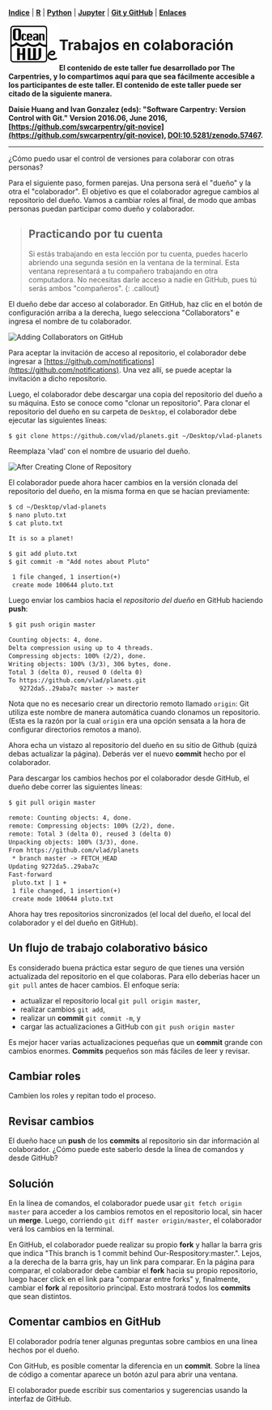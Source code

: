 <p align="left">
<strong><a href="../Indice.md">Indice</a></strong>
|
<strong><a href="../Intro-a-R/R.md">R</a></strong>
|
<strong><a href="../Intro-a-Python/Python.md">Python</a></strong>
|
<strong><a href="../Intro-a-Jupyter/Jupyter.md">Jupyter</a></strong>
|
<strong><a href="../Intro-a-github/Github.md">Git y GitHub</a></strong>
|
<strong><a href="../enlaces.md">Enlaces</a></strong>
</p>

<img     style="float: left;" src="OHWe.png" width="100"> 

# Trabajos en colaboración

**El contenido de este taller fue desarrollado por The Carpentries, y lo compartimos aquí
para que sea fácilmente accesible a los participantes de este taller. El contenido de 
este taller puede ser citado de la siguiente manera.**

**Daisie Huang and Ivan Gonzalez (eds): "Software Carpentry: Version
Control with Git."  Version 2016.06, June 2016,
[https://github.com/swcarpentry/git-novice](https://github.com/swcarpentry/git-novice), 
[DOI:10.5281/zenodo.57467](https://zenodo.org/record/57467).**

---

¿Cómo puedo usar el control de versiones para colaborar con otras personas?

Para el siguiente paso, formen parejas. Una persona será el "dueño" y la otra el "colaborador". El objetivo es que el colaborador 
agregue cambios al repositorio del dueño. Vamos a cambiar roles al final, de modo que ambas personas puedan participar como dueño y colaborador.

> ## Practicando por tu cuenta
>
> Si estás trabajando en esta lección por tu cuenta, puedes hacerlo abriendo una segunda sesión en la 
> ventana de la terminal. Esta ventana representará a tu compañero trabajando en otra computadora. No necesitas darle acceso a nadie en GitHub, pues tú serás ambos "compañeros".
{: .callout}

El dueño debe dar acceso al colaborador. En GitHub, haz clic en el botón de configuración arriba a la derecha,
luego selecciona "Collaborators" e ingresa el nombre de tu colaborador.

![Adding Collaborators on GitHub](https://raw.githubusercontent.com/swcarpentry/git-novice-es/gh-pages/fig/github-add-collaborators.png)

Para aceptar la invitación de acceso al repositorio, el colaborador
debe ingresar a [https://github.com/notifications](https://github.com/notifications).
Una vez allí, se puede aceptar la invitación a dicho repositorio.

Luego, el colaborador debe descargar una copia del repositorio del dueño a su máquina. Esto se conoce como "clonar un repositorio". Para clonar el repositorio del dueño en su carpeta de `Desktop`, el colaborador debe ejecutar las siguientes líneas:

~~~
$ git clone https://github.com/vlad/planets.git ~/Desktop/vlad-planets
~~~

Reemplaza 'vlad' con el nombre de usuario del dueño.

![After Creating Clone of Repository](https://raw.githubusercontent.com/swcarpentry/git-novice-es/gh-pages/fig/github-collaboration.svg)

El colaborador puede ahora hacer cambios en la versión clonada del repositorio del dueño, en la misma forma en que se hacían previamente:

~~~
$ cd ~/Desktop/vlad-planets
$ nano pluto.txt
$ cat pluto.txt
~~~

~~~
It is so a planet!
~~~

~~~
$ git add pluto.txt
$ git commit -m "Add notes about Pluto"
~~~

~~~
 1 file changed, 1 insertion(+)
 create mode 100644 pluto.txt
~~~

Luego enviar los cambios hacia el *repositorio del dueño* en GitHub haciendo **push**:

~~~
$ git push origin master
~~~

~~~
Counting objects: 4, done.
Delta compression using up to 4 threads.
Compressing objects: 100% (2/2), done.
Writing objects: 100% (3/3), 306 bytes, done.
Total 3 (delta 0), reused 0 (delta 0)
To https://github.com/vlad/planets.git
   9272da5..29aba7c master -> master
~~~

Nota que no es necesario crear un directorio remoto llamado `origin`: Git utiliza este nombre de manera automática
cuando clonamos un repositorio. (Esta es la razón por la cual `origin` era una opción sensata a la hora de configurar
directorios remotos a mano).

Ahora echa un vistazo al repositorio del dueño en su sitio de Github (quizá debas actualizar la página). Deberás ver 
el nuevo **commit** hecho por el colaborador.

Para descargar los cambios hechos por el colaborador desde GitHub, el dueño debe correr las siguientes líneas:

~~~
$ git pull origin master
~~~

~~~
remote: Counting objects: 4, done.
remote: Compressing objects: 100% (2/2), done.
remote: Total 3 (delta 0), reused 3 (delta 0)
Unpacking objects: 100% (3/3), done.
From https://github.com/vlad/planets
 * branch master -> FETCH_HEAD
Updating 9272da5..29aba7c
Fast-forward
 pluto.txt | 1 +
 1 file changed, 1 insertion(+)
 create mode 100644 pluto.txt
~~~

Ahora hay tres repositorios sincronizados (el local del dueño, el local del colaborador y el del dueño en GitHub).

## Un flujo de trabajo colaborativo básico

Es considerado buena práctica estar seguro de que tienes una versión actualizada del repositorio en el que colaboras. 
Para ello deberías hacer un `git pull` antes de hacer cambios. El enfoque sería:
 
 
* actualizar el repositorio local `git pull origin master`,
* realizar cambios `git add`,
* realizar un **commit** `git commit -m`, y
* cargar las actualizaciones a GitHub con `git push origin master`
 
 Es mejor hacer varias actualizaciones pequeñas que un **commit** grande con cambios enormes. **Commits** pequeños son 
 más fáciles de leer y revisar.

## Cambiar roles
 
Cambien los roles y repitan todo el proceso.

## Revisar cambios
 
El dueño hace un **push** de los **commits** al repositorio sin dar información al colaborador. ¿Cómo puede este saberlo 
desde la línea de comandos y desde GitHub?

## Solución

En la línea de comandos, el colaborador puede usar ```git fetch origin master``` para acceder a los cambios remotos en el 
repositorio local, sin hacer un **merge**. Luego, corriendo ```git diff master origin/master```, el colaborador verá los 
cambios en la terminal.  
 
En GitHub, el colaborador puede realizar su propio **fork** y hallar la barra gris que indica "This branch is 1 commit behind 
Our-Respository:master.". Lejos, a la derecha de la barra gris, hay un link para comparar. En la página para comparar, el 
colaborador debe cambiar el **fork** hacia su propio repositorio, luego hacer click en el link para "comparar entre forks" y, 
finalmente, cambiar el **fork** al repositorio principal. Esto mostrará todos los **commits** que sean distintos. 

## Comentar cambios en GitHub
 
El colaborador podría tener algunas preguntas sobre cambios en una línea hechos por el dueño. 
 
Con GitHub, es posible comentar la diferencia en un **commit**. Sobre la línea de código a comentar aparece un botón azul
para abrir una ventana. 
 
El colaborador puede escribir sus comentarios y sugerencias usando la interfaz de GitHub.
